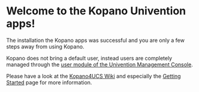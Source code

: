 Welcome to the Kopano Univention apps!
======================================

The installation the Kopano apps was successful and you are only a few steps away from using Kopano.

Kopano does not bring a default user, instead users are completely managed through the [user module of the Univention Management Console](#module=udm:users/user:0:).

Please have a look at the [Kopano4UCS Wiki](https://wiki.z-hub.io/display/K4U) and especially the [Getting Started](https://wiki.z-hub.io/display/K4U/Documentation+-+Getting+Started) page for more information.
